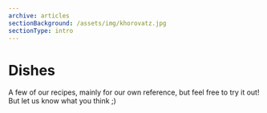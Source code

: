 ```yaml
---
archive: articles
sectionBackground: /assets/img/khorovatz.jpg
sectionType: intro
---
```


# Dishes

A few of our recipes, mainly for our own reference, but feel free to try it out! But let us know what you think ;)

